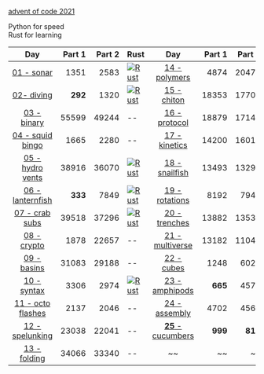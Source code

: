 [advent of code 2021](https://adventofcode.com/)

Python for speed  
Rust for learning  


| Day | Part 1 | Part 2 | Rust | Day | Part 1 | Part 2 | Rust |
|:---:|---:|---:|:---|:---:|---:|---:|:---|
|[01 - sonar](python/01.py)|1351|2583|[![Rust](https://github.com/kelseyduffy/aoc-2021/actions/workflows/rust_day01.yml/badge.svg)](https://github.com/kelseyduffy/aoc-2021/actions/workflows/rust_day01.yml)|[14 - polymers](python/14.py)|4874|20470|--|
|[02- diving](python/02.py)|__292__|1320|[![Rust](https://github.com/kelseyduffy/aoc-2021/actions/workflows/rust_day02.yml/badge.svg)](https://github.com/kelseyduffy/aoc-2021/actions/workflows/rust_day02.yml)|[15 - chiton](python/15.py)|18353|17707|--|
|[03 - binary](python/03.py)|55599|49244|--|[16 - protocol](python/16.py)|18879|17142|--|
|[04 - squid bingo](python/04.py)|1665|2280|--|[17 - kinetics](python/17.py)|14200|16017|[![Rust](https://github.com/kelseyduffy/aoc-2021/actions/workflows/rust_day17.yml/badge.svg)](https://github.com/kelseyduffy/aoc-2021/actions/workflows/rust_day17.yml)|
|[05 - hydro vents](python/05.py)|38916|36070|[![Rust](https://github.com/kelseyduffy/aoc-2021/actions/workflows/rust_day05.yml/badge.svg)](https://github.com/kelseyduffy/aoc-2021/actions/workflows/rust_day05.yml)|[18 - snailfish](python/18.py)|13493|13295|--|
|[06 - lanternfish](python/06.py)|__333__|7849|[![Rust](https://github.com/kelseyduffy/aoc-2021/actions/workflows/rust_day06.yml/badge.svg)](https://github.com/kelseyduffy/aoc-2021/actions/workflows/rust_day06.yml)|[19 - rotations](python/19.py)|8192|7945|--|
|[07 - crab subs](python/07.py)|39518|37296|[![Rust](https://github.com/kelseyduffy/aoc-2021/actions/workflows/rust_day07.yml/badge.svg)](https://github.com/kelseyduffy/aoc-2021/actions/workflows/rust_day07.yml)|[20 - trenches](python/20.py)|13882|13530|--|
|[08 - crypto](python/08.py)|1878|22657|--|[21 - multiverse](python/21.py)|13182|11044|--|
|[09 - basins](python/09.py)|31083|29188|--|[22 - cubes](python/22.py)|1248|6022|--|
|[10 - syntax](python/10.py)|3306|2974|[![Rust](https://github.com/kelseyduffy/aoc-2021/actions/workflows/rust_day10.yml/badge.svg)](https://github.com/kelseyduffy/aoc-2021/actions/workflows/rust_day10.yml)|[23 - amphipods](python/23.py)|__665__|4577|--|
|[11 - octo flashes](python/11.py)|2137|2046|--|[24 - assembly](python/24.py)|4702|4561|[![Rust](https://github.com/kelseyduffy/aoc-2021/actions/workflows/rust_day24.yml/badge.svg)](https://github.com/kelseyduffy/aoc-2021/actions/workflows/rust_day24.yml)|
|[12 - spelunking](python/12.py)|23038|22041|--|[__25__ - cucumbers](python/25.py)|__999__|__818__|[![Rust](https://github.com/kelseyduffy/aoc-2021/actions/workflows/rust_day25.yml/badge.svg)](https://github.com/kelseyduffy/aoc-2021/actions/workflows/rust_day25.yml)|
|[13 - folding](python/13.py)|34066|33340|--|~~|~~|~~|~~|
